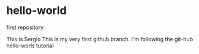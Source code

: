 # hello-world
first repository

This is Sergio 
This is my very first github branch. I'm following the git-hub hello-worls tutorial
